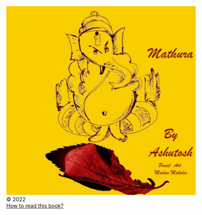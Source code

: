 <div class="centered">
    <img src="./ganesa.jpg" alt="ganesay namh" class="responsive">
</div>
<div class="cover-small">&copy; 2022</div>
<div class="cover-small">
  <div class="centered">
      <a href="https://gita.shutri.com/how.html">How to read this book? </a>
  </div>
</div>
